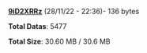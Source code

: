 [**9iD2XRRz**](/data/9iD2XRRz.txt) (28/11/22 - 22:36)- 136 bytes

**Total Datas**: 5477

**Total Size**: 30.60 MB / 30.6 MB